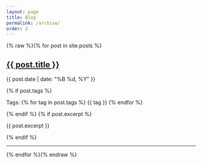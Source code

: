 ```yaml
---
layout: page
title: Blog
permalink: /archive/
order: 2
---
```


{% raw %}{% for post in site.posts %}
<div class="post-preview">
  <h2><a href="{{ post.url }}">{{ post.title }}</a></h2>
  <p class="post-meta">{{ post.date | date: "%B %d, %Y" }}</p>
  {% if post.tags %}
  <p class="post-tags">
    Tags: 
    {% for tag in post.tags %}
      <span class="tag">{{ tag }}</span>
    {% endfor %}
  </p>
  {% endif %}
  {% if post.excerpt %}
  <p class="post-excerpt">{{ post.excerpt }}</p>
  {% endif %}
</div>
<hr>
{% endfor %}{% endraw %}
